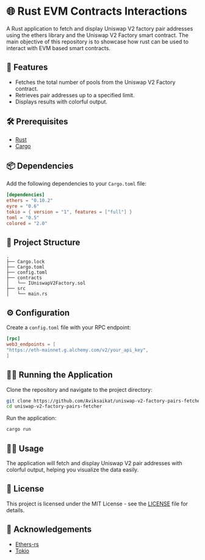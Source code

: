# 🌐 Rust EVM Contracts Interactions

A Rust application to fetch and display Uniswap V2 factory pair addresses using the ethers library and the Uniswap V2 Factory smart contract. The main objective of this repository is to showcase how rust can be used to interact with EVM based smart contracts.

## 🚀 Features

- Fetches the total number of pools from the Uniswap V2 Factory contract.
- Retrieves pair addresses up to a specified limit.
- Displays results with colorful output.

## 🛠️ Prerequisites

- [Rust](https://www.rust-lang.org/tools/install)
- [Cargo](https://doc.rust-lang.org/cargo/getting-started/installation.html)

## 📦 Dependencies

Add the following dependencies to your `Cargo.toml` file:

```toml
[dependencies]
ethers = "0.10.2"
eyre = "0.6"
tokio = { version = "1", features = ["full"] }
toml = "0.5"
colored = "2.0"
```

## 📂 Project Structure

```
.
├── Cargo.lock
├── Cargo.toml
├── config.toml
├── contracts
│   └── IUniswapV2Factory.sol
├── src
│   └── main.rs
```

## ⚙️ Configuration

Create a `config.toml` file with your RPC endpoint:

```toml
[rpc]
web3_endpoints = [
"https://eth-mainnet.g.alchemy.com/v2/your_api_key",
]
```

## 🏃‍♂️ Running the Application

Clone the repository and navigate to the project directory:

```sh
git clone https://github.com/Aviksaikat/uniswap-v2-factory-pairs-fetcher.git
cd uniswap-v2-factory-pairs-fetcher
```

Run the application:

```sh
cargo run
```

## 👩‍💻 Usage

The application will fetch and display Uniswap V2 pair addresses with colorful output, helping you visualize the data easily.

## 📜 License

This project is licensed under the MIT License - see the [LICENSE](LICENSE) file for details.

## 🙏 Acknowledgements

- [Ethers-rs](https://github.com/gakonst/ethers-rs)
- [Tokio](https://tokio.rs/)

